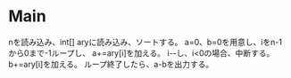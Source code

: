 # Main
nを読み込み、int[] aryに読み込み、ソートする。
a=0、b=0を用意し、iをn-1から0まで-1ループし、
a+=ary[i]を加える。
i--し、i<0の場合、中断する。
b+=ary[i]を加える。
ループ終了したら、a-bを出力する。
